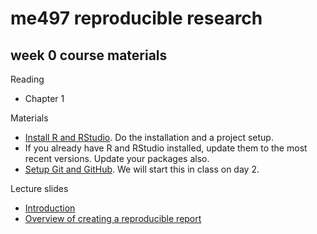# me497 reproducible research

## week 0 course materials  

Reading

- Chapter 1

Materials 

- [Install R and RStudio](https://github.com/DSR-RHIT/install-R-and-RStudio). Do the installation and a project setup. 
- If you already have R and RStudio installed, update them to the most recent versions. Update your packages also. 
- [Setup Git and GitHub](week_00/cm003_git-setup.md). We will start this in class on day 2. 

Lecture slides 

- [Introduction](week_00/slides001_introduction.pdf) 
- [Overview of creating a reproducible report](week_00/slides002_software.pdf) 

